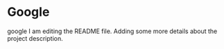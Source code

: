 # Google
google
I am editing the README file. Adding some more details about the project description.
